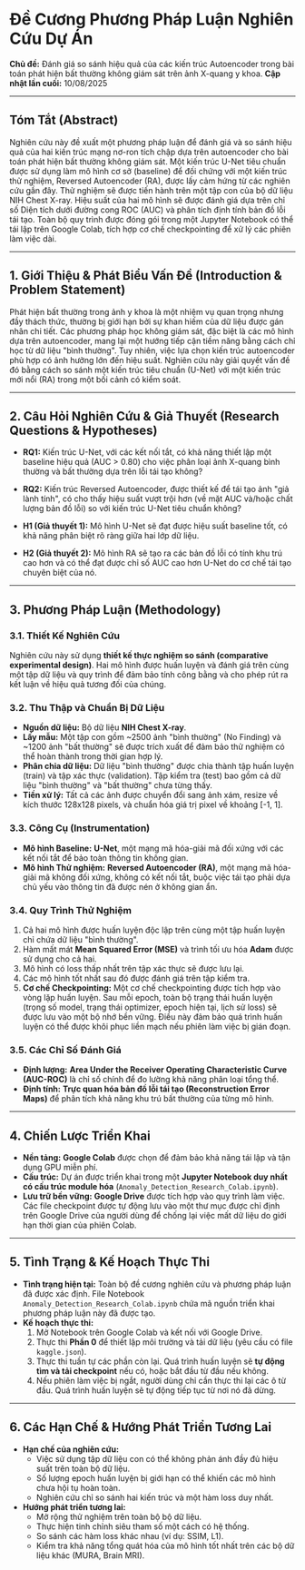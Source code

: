 # Đề Cương Phương Pháp Luận Nghiên Cứu Dự Án

**Chủ đề:** Đánh giá so sánh hiệu quả của các kiến trúc Autoencoder trong bài toán phát hiện bất thường không giám sát trên ảnh X-quang y khoa.
**Cập nhật lần cuối:** 10/08/2025

---

## Tóm Tắt (Abstract)

Nghiên cứu này đề xuất một phương pháp luận để đánh giá và so sánh hiệu quả của hai kiến trúc mạng nơ-ron tích chập dựa trên autoencoder cho bài toán phát hiện bất thường không giám sát. Một kiến trúc U-Net tiêu chuẩn được sử dụng làm mô hình cơ sở (baseline) để đối chứng với một kiến trúc thử nghiệm, Reversed Autoencoder (RA), được lấy cảm hứng từ các nghiên cứu gần đây. Thử nghiệm sẽ được tiến hành trên một tập con của bộ dữ liệu NIH Chest X-ray. Hiệu suất của hai mô hình sẽ được đánh giá dựa trên chỉ số Diện tích dưới đường cong ROC (AUC) và phân tích định tính bản đồ lỗi tái tạo. Toàn bộ quy trình được đóng gói trong một Jupyter Notebook có thể tái lập trên Google Colab, tích hợp cơ chế checkpointing để xử lý các phiên làm việc dài.

---

## 1. Giới Thiệu & Phát Biểu Vấn Đề (Introduction & Problem Statement)

Phát hiện bất thường trong ảnh y khoa là một nhiệm vụ quan trọng nhưng đầy thách thức, thường bị giới hạn bởi sự khan hiếm của dữ liệu được gán nhãn chi tiết. Các phương pháp học không giám sát, đặc biệt là các mô hình dựa trên autoencoder, mang lại một hướng tiếp cận tiềm năng bằng cách chỉ học từ dữ liệu "bình thường". Tuy nhiên, việc lựa chọn kiến trúc autoencoder phù hợp có ảnh hưởng lớn đến hiệu suất. Nghiên cứu này giải quyết vấn đề đó bằng cách so sánh một kiến trúc tiêu chuẩn (U-Net) với một kiến trúc mới nổi (RA) trong một bối cảnh có kiểm soát.

---

## 2. Câu Hỏi Nghiên Cứu & Giả Thuyết (Research Questions & Hypotheses)

- **RQ1:** Kiến trúc U-Net, với các kết nối tắt, có khả năng thiết lập một baseline hiệu quả (AUC > 0.80) cho việc phân loại ảnh X-quang bình thường và bất thường dựa trên lỗi tái tạo không?
- **RQ2:** Kiến trúc Reversed Autoencoder, được thiết kế để tái tạo ảnh "giả lành tính", có cho thấy hiệu suất vượt trội hơn (về mặt AUC và/hoặc chất lượng bản đồ lỗi) so với kiến trúc U-Net tiêu chuẩn không?

- **H1 (Giả thuyết 1):** Mô hình U-Net sẽ đạt được hiệu suất baseline tốt, có khả năng phân biệt rõ ràng giữa hai lớp dữ liệu.
- **H2 (Giả thuyết 2):** Mô hình RA sẽ tạo ra các bản đồ lỗi có tính khu trú cao hơn và có thể đạt được chỉ số AUC cao hơn U-Net do cơ chế tái tạo chuyên biệt của nó.

---

## 3. Phương Pháp Luận (Methodology)

### 3.1. Thiết Kế Nghiên Cứu

Nghiên cứu này sử dụng **thiết kế thực nghiệm so sánh (comparative experimental design)**. Hai mô hình được huấn luyện và đánh giá trên cùng một tập dữ liệu và quy trình để đảm bảo tính công bằng và cho phép rút ra kết luận về hiệu quả tương đối của chúng.

### 3.2. Thu Thập và Chuẩn Bị Dữ Liệu

- **Nguồn dữ liệu:** Bộ dữ liệu **NIH Chest X-ray**.
- **Lấy mẫu:** Một tập con gồm ~2500 ảnh "bình thường" (No Finding) và ~1200 ảnh "bất thường" sẽ được trích xuất để đảm bảo thử nghiệm có thể hoàn thành trong thời gian hợp lý.
- **Phân chia dữ liệu:** Dữ liệu "bình thường" được chia thành tập huấn luyện (train) và tập xác thực (validation). Tập kiểm tra (test) bao gồm cả dữ liệu "bình thường" và "bất thường" chưa từng thấy.
- **Tiền xử lý:** Tất cả các ảnh được chuyển đổi sang ảnh xám, resize về kích thước 128x128 pixels, và chuẩn hóa giá trị pixel về khoảng [-1, 1].

### 3.3. Công Cụ (Instrumentation)

- **Mô hình Baseline:** **U-Net**, một mạng mã hóa-giải mã đối xứng với các kết nối tắt để bảo toàn thông tin không gian.
- **Mô hình Thử nghiệm:** **Reversed Autoencoder (RA)**, một mạng mã hóa-giải mã không đối xứng, không có kết nối tắt, buộc việc tái tạo phải dựa chủ yếu vào thông tin đã được nén ở không gian ẩn.

### 3.4. Quy Trình Thử Nghiệm

1. Cả hai mô hình được huấn luyện độc lập trên cùng một tập huấn luyện chỉ chứa dữ liệu "bình thường".
2. Hàm mất mát **Mean Squared Error (MSE)** và trình tối ưu hóa **Adam** được sử dụng cho cả hai.
3. Mô hình có loss thấp nhất trên tập xác thực sẽ được lưu lại.
4. Các mô hình tốt nhất sau đó được đánh giá trên tập kiểm tra.
5. **Cơ chế Checkpointing:** Một cơ chế checkpointing được tích hợp vào vòng lặp huấn luyện. Sau mỗi epoch, toàn bộ trạng thái huấn luyện (trọng số model, trạng thái optimizer, epoch hiện tại, lịch sử loss) sẽ được lưu vào một bộ nhớ bền vững. Điều này đảm bảo quá trình huấn luyện có thể được khôi phục liền mạch nếu phiên làm việc bị gián đoạn.

### 3.5. Các Chỉ Số Đánh Giá

- **Định lượng:** **Area Under the Receiver Operating Characteristic Curve (AUC-ROC)** là chỉ số chính để đo lường khả năng phân loại tổng thể.
- **Định tính:** **Trực quan hóa bản đồ lỗi tái tạo (Reconstruction Error Maps)** để phân tích khả năng khu trú bất thường của từng mô hình.

---

## 4. Chiến Lược Triển Khai

- **Nền tảng:** **Google Colab** được chọn để đảm bảo khả năng tái lập và tận dụng GPU miễn phí.
- **Cấu trúc:** Dự án được triển khai trong một **Jupyter Notebook duy nhất có cấu trúc module hóa** (`Anomaly_Detection_Research_Colab.ipynb`).
- **Lưu trữ bền vững:** **Google Drive** được tích hợp vào quy trình làm việc. Các file checkpoint được tự động lưu vào một thư mục được chỉ định trên Google Drive của người dùng để chống lại việc mất dữ liệu do giới hạn thời gian của phiên Colab.

---

## 5. Tình Trạng & Kế Hoạch Thực Thi

- **Tình trạng hiện tại:** Toàn bộ đề cương nghiên cứu và phương pháp luận đã được xác định. File Notebook `Anomaly_Detection_Research_Colab.ipynb` chứa mã nguồn triển khai phương pháp luận này đã được tạo.
- **Kế hoạch thực thi:**
    1. Mở Notebook trên Google Colab và kết nối với Google Drive.
    2. Thực thi **Phần 0** để thiết lập môi trường và tải dữ liệu (yêu cầu có file `kaggle.json`).
    3. Thực thi tuần tự các phần còn lại. Quá trình huấn luyện sẽ **tự động tìm và tải checkpoint** nếu có, hoặc bắt đầu từ đầu nếu không.
    4. Nếu phiên làm việc bị ngắt, người dùng chỉ cần thực thi lại các ô từ đầu. Quá trình huấn luyện sẽ tự động tiếp tục từ nơi nó đã dừng.

---

## 6. Các Hạn Chế & Hướng Phát Triển Tương Lai

- **Hạn chế của nghiên cứu:**
  - Việc sử dụng tập dữ liệu con có thể không phản ánh đầy đủ hiệu suất trên toàn bộ dữ liệu.
  - Số lượng epoch huấn luyện bị giới hạn có thể khiến các mô hình chưa hội tụ hoàn toàn.
  - Nghiên cứu chỉ so sánh hai kiến trúc và một hàm loss duy nhất.
- **Hướng phát triển tương lai:**
  - Mở rộng thử nghiệm trên toàn bộ bộ dữ liệu.
  - Thực hiện tinh chỉnh siêu tham số một cách có hệ thống.
  - So sánh các hàm loss khác nhau (ví dụ: SSIM, L1).
  - Kiểm tra khả năng tổng quát hóa của mô hình tốt nhất trên các bộ dữ liệu khác (MURA, Brain MRI).
